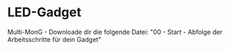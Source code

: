 # LED-Gadget

Multi-MonG - 
Downloade dir die folgende Datei:
"00 - Start - Abfolge der Arbeitsschritte für dein Gadget"
